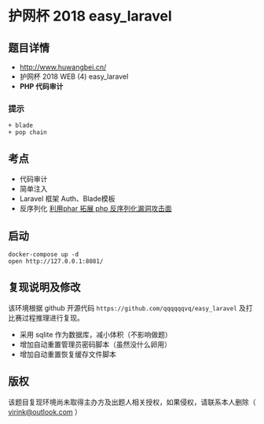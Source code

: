 # 护网杯 2018 easy_laravel

## 题目详情

- http://www.huwangbei.cn/
- 护网杯 2018 WEB (4) easy_laravel
- **PHP 代码审计**

### 提示

	+ blade
	+ pop chain

## 考点

- 代码审计
- 简单注入
- Laravel 框架 Auth、Blade模板
- 反序列化 [利用phar 拓展 php 反序列化漏洞攻击面](https://paper.seebug.org/680/)

## 启动

	docker-compose up -d
	open http://127.0.0.1:8081/

## 复现说明及修改

该环境根据 github 开源代码 `https://github.com/qqqqqqvq/easy_laravel` 及打比赛过程推理进行复现。

- 采用 sqlite 作为数据库，减小体积（不影响做题）
- 增加自动重置管理员密码脚本（虽然没什么卵用）
- 增加自动重置恢复缓存文件脚本

## 版权

该题目复现环境尚未取得主办方及出题人相关授权，如果侵权，请联系本人删除（ virink@outlook.com ）